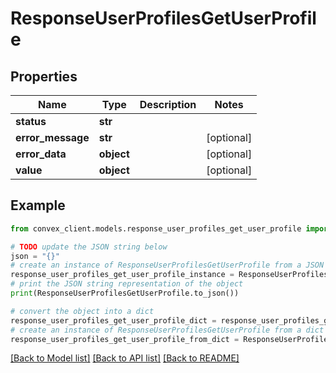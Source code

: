 # ResponseUserProfilesGetUserProfile


## Properties

Name | Type | Description | Notes
------------ | ------------- | ------------- | -------------
**status** | **str** |  | 
**error_message** | **str** |  | [optional] 
**error_data** | **object** |  | [optional] 
**value** | **object** |  | [optional] 

## Example

```python
from convex_client.models.response_user_profiles_get_user_profile import ResponseUserProfilesGetUserProfile

# TODO update the JSON string below
json = "{}"
# create an instance of ResponseUserProfilesGetUserProfile from a JSON string
response_user_profiles_get_user_profile_instance = ResponseUserProfilesGetUserProfile.from_json(json)
# print the JSON string representation of the object
print(ResponseUserProfilesGetUserProfile.to_json())

# convert the object into a dict
response_user_profiles_get_user_profile_dict = response_user_profiles_get_user_profile_instance.to_dict()
# create an instance of ResponseUserProfilesGetUserProfile from a dict
response_user_profiles_get_user_profile_from_dict = ResponseUserProfilesGetUserProfile.from_dict(response_user_profiles_get_user_profile_dict)
```
[[Back to Model list]](../README.md#documentation-for-models) [[Back to API list]](../README.md#documentation-for-api-endpoints) [[Back to README]](../README.md)


